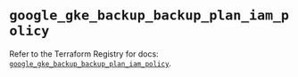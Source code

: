 # `google_gke_backup_backup_plan_iam_policy`

Refer to the Terraform Registry for docs: [`google_gke_backup_backup_plan_iam_policy`](https://registry.terraform.io/providers/hashicorp/google-beta/6.9.0/docs/resources/google_gke_backup_backup_plan_iam_policy).
